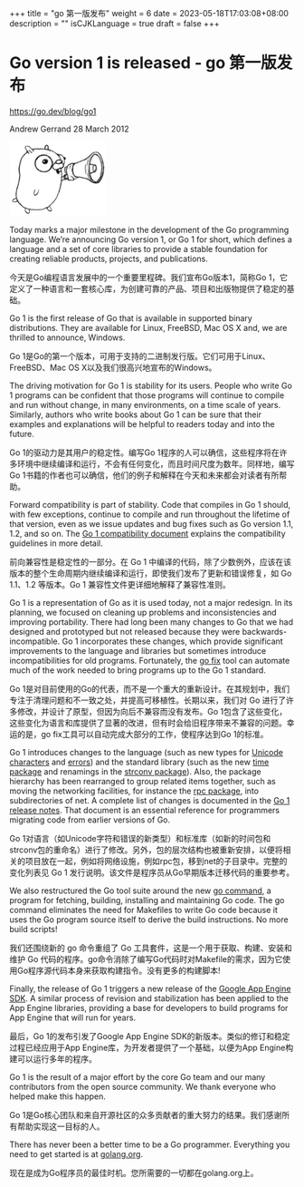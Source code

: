 +++
title = "go 第一版发布"
weight = 6
date = 2023-05-18T17:03:08+08:00
description = ""
isCJKLanguage = true
draft = false
+++

# Go version 1 is released - go 第一版发布

https://go.dev/blog/go1

Andrew Gerrand
28 March 2012

![img](GoVersion1IsReleased_img/gophermega.jpg)

Today marks a major milestone in the development of the Go programming language. We’re announcing Go version 1, or Go 1 for short, which defines a language and a set of core libraries to provide a stable foundation for creating reliable products, projects, and publications.

今天是Go编程语言发展中的一个重要里程碑。我们宣布Go版本1，简称Go 1，它定义了一种语言和一套核心库，为创建可靠的产品、项目和出版物提供了稳定的基础。

Go 1 is the first release of Go that is available in supported binary distributions. They are available for Linux, FreeBSD, Mac OS X and, we are thrilled to announce, Windows.

Go 1是Go的第一个版本，可用于支持的二进制发行版。它们可用于Linux、FreeBSD、Mac OS X以及我们很高兴地宣布的Windows。

The driving motivation for Go 1 is stability for its users. People who write Go 1 programs can be confident that those programs will continue to compile and run without change, in many environments, on a time scale of years. Similarly, authors who write books about Go 1 can be sure that their examples and explanations will be helpful to readers today and into the future.

Go 1的驱动力是其用户的稳定性。编写Go 1程序的人可以确信，这些程序将在许多环境中继续编译和运行，不会有任何变化，而且时间尺度为数年。同样地，编写Go 1书籍的作者也可以确信，他们的例子和解释在今天和未来都会对读者有所帮助。

Forward compatibility is part of stability. Code that compiles in Go 1 should, with few exceptions, continue to compile and run throughout the lifetime of that version, even as we issue updates and bug fixes such as Go version 1.1, 1.2, and so on. The [Go 1 compatibility document](https://go.dev/doc/go1compat.html) explains the compatibility guidelines in more detail.

前向兼容性是稳定性的一部分。在 Go 1 中编译的代码，除了少数例外，应该在该版本的整个生命周期内继续编译和运行，即使我们发布了更新和错误修复，如 Go 1.1、1.2 等版本。Go 1 兼容性文件更详细地解释了兼容性准则。

Go 1 is a representation of Go as it is used today, not a major redesign. In its planning, we focused on cleaning up problems and inconsistencies and improving portability. There had long been many changes to Go that we had designed and prototyped but not released because they were backwards-incompatible. Go 1 incorporates these changes, which provide significant improvements to the language and libraries but sometimes introduce incompatibilities for old programs. Fortunately, the [go fix](https://go.dev/cmd/go/#Run_go_tool_fix_on_packages) tool can automate much of the work needed to bring programs up to the Go 1 standard.

Go 1是对目前使用的Go的代表，而不是一个重大的重新设计。在其规划中，我们专注于清理问题和不一致之处，并提高可移植性。长期以来，我们对 Go 进行了许多修改，并设计了原型，但因为向后不兼容而没有发布。Go 1包含了这些变化，这些变化为语言和库提供了显著的改进，但有时会给旧程序带来不兼容的问题。幸运的是，go fix工具可以自动完成大部分的工作，使程序达到Go 1的标准。

Go 1 introduces changes to the language (such as new types for [Unicode characters](https://go.dev/doc/go1.html#rune) and [errors](https://go.dev/doc/go1.html#errors)) and the standard library (such as the new [time package](https://go.dev/doc/go1.html#time) and renamings in the [strconv package](https://go.dev/doc/go1.html#strconv)). Also, the package hierarchy has been rearranged to group related items together, such as moving the networking facilities, for instance the [rpc package](https://go.dev/pkg/net/rpc/), into subdirectories of net. A complete list of changes is documented in the [Go 1 release notes](https://go.dev/doc/go1.html). That document is an essential reference for programmers migrating code from earlier versions of Go.

Go 1对语言（如Unicode字符和错误的新类型）和标准库（如新的时间包和strconv包的重命名）进行了修改。另外，包的层次结构也被重新安排，以便将相关的项目放在一起，例如将网络设施，例如rpc包，移到net的子目录中。完整的变化列表见 Go 1 发行说明。该文件是程序员从Go早期版本迁移代码的重要参考。

We also restructured the Go tool suite around the new [go command](https://go.dev/doc/go1.html#cmd_go), a program for fetching, building, installing and maintaining Go code. The go command eliminates the need for Makefiles to write Go code because it uses the Go program source itself to derive the build instructions. No more build scripts!

我们还围绕新的 go 命令重组了 Go 工具套件，这是一个用于获取、构建、安装和维护 Go 代码的程序。go命令消除了编写Go代码时对Makefile的需求，因为它使用Go程序源代码本身来获取构建指令。没有更多的构建脚本!

Finally, the release of Go 1 triggers a new release of the [Google App Engine SDK](https://developers.google.com/appengine/docs/go). A similar process of revision and stabilization has been applied to the App Engine libraries, providing a base for developers to build programs for App Engine that will run for years.

最后，Go 1的发布引发了Google App Engine SDK的新版本。类似的修订和稳定过程已经应用于App Engine库，为开发者提供了一个基础，以便为App Engine构建可以运行多年的程序。

Go 1 is the result of a major effort by the core Go team and our many contributors from the open source community. We thank everyone who helped make this happen.

Go 1是Go核心团队和来自开源社区的众多贡献者的重大努力的结果。我们感谢所有帮助实现这一目标的人。

There has never been a better time to be a Go programmer. Everything you need to get started is at [golang.org](https://go.dev/).

现在是成为Go程序员的最佳时机。您所需要的一切都在golang.org上。
